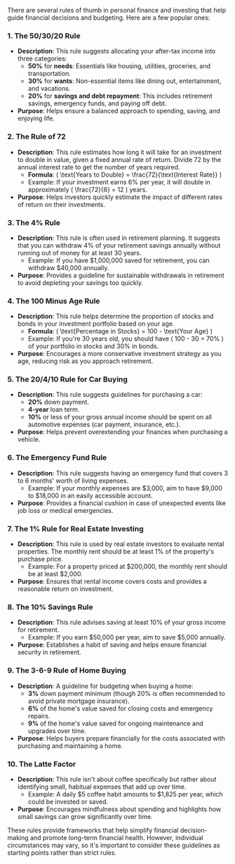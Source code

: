 There are several rules of thumb in personal finance and investing that help guide financial decisions and budgeting. Here are a few popular ones:

### 1. **The 50/30/20 Rule**
- **Description**: This rule suggests allocating your after-tax income into three categories:
  - **50%** for **needs**: Essentials like housing, utilities, groceries, and transportation.
  - **30%** for **wants**: Non-essential items like dining out, entertainment, and vacations.
  - **20%** for **savings and debt repayment**: This includes retirement savings, emergency funds, and paying off debt.
- **Purpose**: Helps ensure a balanced approach to spending, saving, and enjoying life.

### 2. **The Rule of 72**
- **Description**: This rule estimates how long it will take for an investment to double in value, given a fixed annual rate of return. Divide 72 by the annual interest rate to get the number of years required.
  - **Formula**: \( \text{Years to Double} = \frac{72}{\text{Interest Rate}} \)
  - Example: If your investment earns 6% per year, it will double in approximately \( \frac{72}{6} = 12 \) years.
- **Purpose**: Helps investors quickly estimate the impact of different rates of return on their investments.

### 3. **The 4% Rule**
- **Description**: This rule is often used in retirement planning. It suggests that you can withdraw 4% of your retirement savings annually without running out of money for at least 30 years.
  - Example: If you have $1,000,000 saved for retirement, you can withdraw $40,000 annually.
- **Purpose**: Provides a guideline for sustainable withdrawals in retirement to avoid depleting your savings too quickly.

### 4. **The 100 Minus Age Rule**
- **Description**: This rule helps determine the proportion of stocks and bonds in your investment portfolio based on your age.
  - **Formula**: \( \text{Percentage in Stocks} = 100 - \text{Your Age} \)
  - Example: If you're 30 years old, you should have \( 100 - 30 = 70\% \) of your portfolio in stocks and 30% in bonds.
- **Purpose**: Encourages a more conservative investment strategy as you age, reducing risk as you approach retirement.

### 5. **The 20/4/10 Rule for Car Buying**
- **Description**: This rule suggests guidelines for purchasing a car:
  - **20%** down payment.
  - **4-year** loan term.
  - **10%** or less of your gross annual income should be spent on all automotive expenses (car payment, insurance, etc.).
- **Purpose**: Helps prevent overextending your finances when purchasing a vehicle.

### 6. **The Emergency Fund Rule**
- **Description**: This rule suggests having an emergency fund that covers 3 to 6 months' worth of living expenses.
  - Example: If your monthly expenses are $3,000, aim to have $9,000 to $18,000 in an easily accessible account.
- **Purpose**: Provides a financial cushion in case of unexpected events like job loss or medical emergencies.

### 7. **The 1% Rule for Real Estate Investing**
- **Description**: This rule is used by real estate investors to evaluate rental properties. The monthly rent should be at least 1% of the property's purchase price.
  - Example: For a property priced at $200,000, the monthly rent should be at least $2,000.
- **Purpose**: Ensures that rental income covers costs and provides a reasonable return on investment.

### 8. **The 10% Savings Rule**
- **Description**: This rule advises saving at least 10% of your gross income for retirement.
  - Example: If you earn $50,000 per year, aim to save $5,000 annually.
- **Purpose**: Establishes a habit of saving and helps ensure financial security in retirement.

### 9. **The 3-6-9 Rule of Home Buying**
- **Description**: A guideline for budgeting when buying a home:
  - **3%** down payment minimum (though 20% is often recommended to avoid private mortgage insurance).
  - **6%** of the home's value saved for closing costs and emergency repairs.
  - **9%** of the home's value saved for ongoing maintenance and upgrades over time.
- **Purpose**: Helps buyers prepare financially for the costs associated with purchasing and maintaining a home.

### 10. **The Latte Factor**
- **Description**: This rule isn't about coffee specifically but rather about identifying small, habitual expenses that add up over time.
  - Example: A daily $5 coffee habit amounts to $1,825 per year, which could be invested or saved.
- **Purpose**: Encourages mindfulness about spending and highlights how small savings can grow significantly over time.

These rules provide frameworks that help simplify financial decision-making and promote long-term financial health. However, individual circumstances may vary, so it's important to consider these guidelines as starting points rather than strict rules.